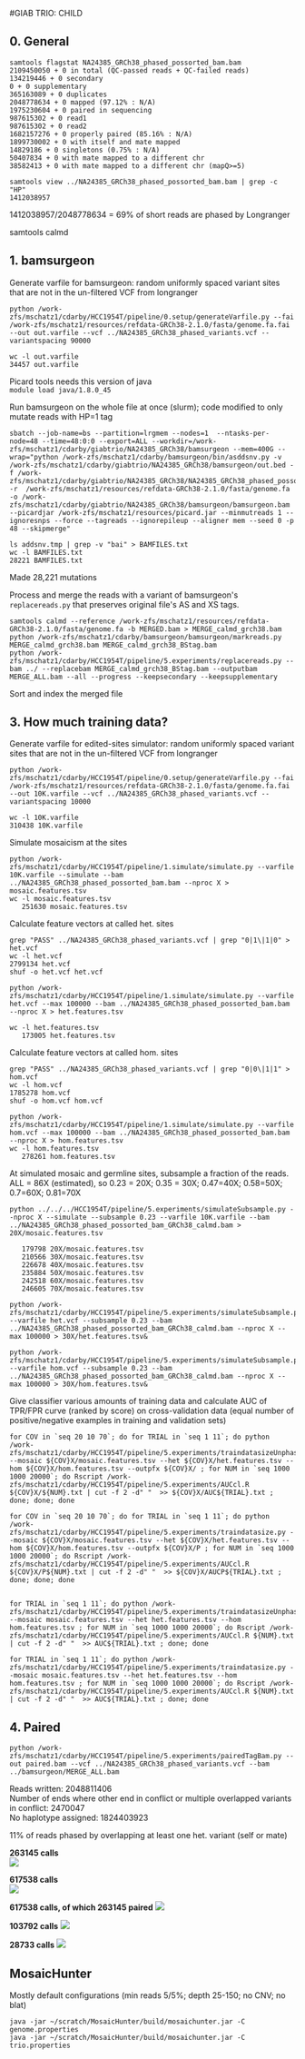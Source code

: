 #GIAB TRIO: CHILD

## 0. General

```
samtools flagstat NA24385_GRCh38_phased_possorted_bam.bam
2109450050 + 0 in total (QC-passed reads + QC-failed reads)
134219446 + 0 secondary
0 + 0 supplementary
365163089 + 0 duplicates
2048778634 + 0 mapped (97.12% : N/A)
1975230604 + 0 paired in sequencing
987615302 + 0 read1
987615302 + 0 read2
1682157276 + 0 properly paired (85.16% : N/A)
1899730002 + 0 with itself and mate mapped
14829186 + 0 singletons (0.75% : N/A)
50407834 + 0 with mate mapped to a different chr
38582413 + 0 with mate mapped to a different chr (mapQ>=5)
 
samtools view ../NA24385_GRCh38_phased_possorted_bam.bam | grep -c "HP"
1412038957
```
1412038957/2048778634 = 69% of short reads are phased by Longranger

samtools calmd

## 1. bamsurgeon 

Generate varfile for bamsurgeon: random uniformly spaced variant sites that are not in the un-filtered VCF from longranger

```
python /work-zfs/mschatz1/cdarby/HCC1954T/pipeline/0.setup/generateVarfile.py --fai /work-zfs/mschatz1/resources/refdata-GRCh38-2.1.0/fasta/genome.fa.fai --out out.varfile --vcf ../NA24385_GRCh38_phased_variants.vcf --variantspacing 90000

wc -l out.varfile
34457 out.varfile
```

Picard tools needs this version of java  
`module load java/1.8.0_45`

Run bamsurgeon on the whole file at once (slurm); code modified to only mutate reads with HP=1 tag  

```
sbatch --job-name=bs --partition=lrgmem --nodes=1  --ntasks-per-node=48 --time=48:0:0 --export=ALL --workdir=/work-zfs/mschatz1/cdarby/giabtrio/NA24385_GRCh38/bamsurgeon --mem=400G --wrap="python /work-zfs/mschatz1/cdarby/bamsurgeon/bin/asddsnv.py -v /work-zfs/mschatz1/cdarby/giabtrio/NA24385_GRCh38/bamsurgeon/out.bed -f /work-zfs/mschatz1/cdarby/giabtrio/NA24385_GRCh38/NA24385_GRCh38_phased_possorted_bam_GRCh38_calmd.bam -r  /work-zfs/mschatz1/resources/refdata-GRCh38-2.1.0/fasta/genome.fa -o /work-zfs/mschatz1/cdarby/giabtrio/NA24385_GRCh38/bamsurgeon/bamsurgeon.bam --picardjar /work-zfs/mschatz1/resources/picard.jar --minmutreads 1 --ignoresnps --force --tagreads --ignorepileup --aligner mem --seed 0 -p 48 --skipmerge" 

ls addsnv.tmp | grep -v "bai" > BAMFILES.txt  
wc -l BAMFILES.txt  
28221 BAMFILES.txt  
```
Made 28,221 mutations

Process and merge the reads with a variant of bamsurgeon's `replacereads.py` that preserves original file's AS and XS tags.

```
samtools calmd --reference /work-zfs/mschatz1/resources/refdata-GRCh38-2.1.0/fasta/genome.fa -b MERGED.bam > MERGE_calmd_grch38.bam
python /work-zfs/mschatz1/cdarby/bamsurgeon/bamsurgeon/markreads.py MERGE_calmd_grch38.bam MERGE_calmd_grch38_BStag.bam
python /work-zfs/mschatz1/cdarby/HCC1954T/pipeline/5.experiments/replacereads.py --bam ../ --replacebam MERGE_calmd_grch38_BStag.bam --outputbam MERGE_ALL.bam --all --progress --keepsecondary --keepsupplementary
```
Sort and index the merged file



## 3. How much training data?

Generate varfile for edited-sites simulator: random uniformly spaced variant sites that are not in the un-filtered VCF from longranger

```
python /work-zfs/mschatz1/cdarby/HCC1954T/pipeline/0.setup/generateVarfile.py --fai /work-zfs/mschatz1/resources/refdata-GRCh38-2.1.0/fasta/genome.fa.fai --out 10K.varfile --vcf ../NA24385_GRCh38_phased_variants.vcf --variantspacing 10000

wc -l 10K.varfile
310438 10K.varfile
```

Simulate mosaicism at the sites

```
python /work-zfs/mschatz1/cdarby/HCC1954T/pipeline/1.simulate/simulate.py --varfile 10K.varfile --simulate --bam ../NA24385_GRCh38_phased_possorted_bam.bam --nproc X > mosaic.features.tsv
wc -l mosaic.features.tsv
   251630 mosaic.features.tsv
```

Calculate feature vectors at called het. sites

```
grep "PASS" ../NA24385_GRCh38_phased_variants.vcf | grep "0|1\|1|0" > het.vcf
wc -l het.vcf
2799134 het.vcf
shuf -o het.vcf het.vcf

python /work-zfs/mschatz1/cdarby/HCC1954T/pipeline/1.simulate/simulate.py --varfile het.vcf --max 100000 --bam ../NA24385_GRCh38_phased_possorted_bam.bam --nproc X > het.features.tsv

wc -l het.features.tsv
   173005 het.features.tsv
```

Calculate feature vectors at called hom. sites

```
grep "PASS" ../NA24385_GRCh38_phased_variants.vcf | grep "0|0\|1|1" > hom.vcf
wc -l hom.vcf
1785278 hom.vcf
shuf -o hom.vcf hom.vcf

python /work-zfs/mschatz1/cdarby/HCC1954T/pipeline/1.simulate/simulate.py --varfile hom.vcf --max 100000 --bam ../NA24385_GRCh38_phased_possorted_bam.bam --nproc X > hom.features.tsv
wc -l hom.features.tsv
   278261 hom.features.tsv
```

At simulated mosaic and germline sites, subsample a fraction of the reads. ALL = 86X (estimated), so 0.23 = 20X; 0.35 = 30X; 0.47=40X; 0.58=50X; 0.7=60X; 0.81=70X

```
python ../../../HCC1954T/pipeline/5.experiments/simulateSubsample.py --nproc X --simulate --subsample 0.23 --varfile 10K.varfile --bam ../NA24385_GRCh38_phased_possorted_bam_GRCh38_calmd.bam > 20X/mosaic.features.tsv

   179798 20X/mosaic.features.tsv
   210566 30X/mosaic.features.tsv
   226678 40X/mosaic.features.tsv
   235884 50X/mosaic.features.tsv
   242518 60X/mosaic.features.tsv
   246605 70X/mosaic.features.tsv

python /work-zfs/mschatz1/cdarby/HCC1954T/pipeline/5.experiments/simulateSubsample.py --varfile het.vcf --subsample 0.23 --bam ../NA24385_GRCh38_phased_possorted_bam_GRCh38_calmd.bam --nproc X --max 100000 > 30X/het.features.tsv&

python /work-zfs/mschatz1/cdarby/HCC1954T/pipeline/5.experiments/simulateSubsample.py --varfile hom.vcf --subsample 0.23 --bam ../NA24385_GRCh38_phased_possorted_bam_GRCh38_calmd.bam --nproc X --max 100000 > 30X/hom.features.tsv&
```

Give classifier various amounts of training data and calculate AUC of TPR/FPR curve (ranked by score) on cross-validation data (equal number of positive/negative examples in training and validation sets)

```
for COV in `seq 20 10 70`; do for TRIAL in `seq 1 11`; do python /work-zfs/mschatz1/cdarby/HCC1954T/pipeline/5.experiments/traindatasizeUnphased.py --mosaic ${COV}X/mosaic.features.tsv --het ${COV}X/het.features.tsv --hom ${COV}X/hom.features.tsv --outpfx ${COV}X/ ; for NUM in `seq 1000 1000 20000`; do Rscript /work-zfs/mschatz1/cdarby/HCC1954T/pipeline/5.experiments/AUCcl.R ${COV}X/${NUM}.txt | cut -f 2 -d" "  >> ${COV}X/AUC${TRIAL}.txt ; done; done; done

for COV in `seq 20 10 70`; do for TRIAL in `seq 1 11`; do python /work-zfs/mschatz1/cdarby/HCC1954T/pipeline/5.experiments/traindatasize.py --mosaic ${COV}X/mosaic.features.tsv --het ${COV}X/het.features.tsv --hom ${COV}X/hom.features.tsv --outpfx ${COV}X/P ; for NUM in `seq 1000 1000 20000`; do Rscript /work-zfs/mschatz1/cdarby/HCC1954T/pipeline/5.experiments/AUCcl.R ${COV}X/P${NUM}.txt | cut -f 2 -d" "  >> ${COV}X/AUCP${TRIAL}.txt ; done; done; done


for TRIAL in `seq 1 11`; do python /work-zfs/mschatz1/cdarby/HCC1954T/pipeline/5.experiments/traindatasizeUnphased.py --mosaic mosaic.features.tsv --het het.features.tsv --hom hom.features.tsv ; for NUM in `seq 1000 1000 20000`; do Rscript /work-zfs/mschatz1/cdarby/HCC1954T/pipeline/5.experiments/AUCcl.R ${NUM}.txt | cut -f 2 -d" "  >> AUC${TRIAL}.txt ; done; done

for TRIAL in `seq 1 11`; do python /work-zfs/mschatz1/cdarby/HCC1954T/pipeline/5.experiments/traindatasize.py --mosaic mosaic.features.tsv --het het.features.tsv --hom hom.features.tsv ; for NUM in `seq 1000 1000 20000`; do Rscript /work-zfs/mschatz1/cdarby/HCC1954T/pipeline/5.experiments/AUCcl.R ${NUM}.txt | cut -f 2 -d" "  >> AUC${TRIAL}.txt ; done; done
```

## 4. Paired 

```
python /work-zfs/mschatz1/cdarby/HCC1954T/pipeline/5.experiments/pairedTagBam.py --out paired.bam --vcf ../NA24385_GRCh38_phased_variants.vcf --bam ../bamsurgeon/MERGE_ALL.bam

```
Reads written: 2048811406   
Number of ends where other end in conflict or multiple overlapped variants in conflict: 2470047   
No haplotype assigned: 1824403923  

11% of reads phased by overlapping at least one het. variant (self or mate)

**263145 calls**  
![](testdata_DO_NOT_COMMIT/giab/pairedend/multi_pairedonly.png)

**617538 calls**  
![](testdata_DO_NOT_COMMIT/giab/pairedend/multi_nophasing.png)

**617538 calls, of which 263145 paired**
![](testdata_DO_NOT_COMMIT/giab/pairedend/multi_hybridscore.png)


**103792 calls**
![](testdata_DO_NOT_COMMIT/giab/bamsurgeontrain/multi_repeatfilter.png)


**28733 calls**
![](testdata_DO_NOT_COMMIT/giab/bamsurgeontrain/multi_featurefiltered.png)

## MosaicHunter

Mostly default configurations (min reads 5/5%; depth 25-150; no CNV; no blat)
```
java -jar ~/scratch/MosaicHunter/build/mosaichunter.jar -C genome.properties 
java -jar ~/scratch/MosaicHunter/build/mosaichunter.jar -C trio.properties
```